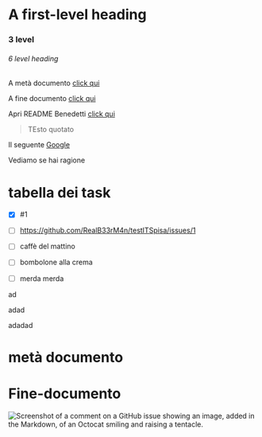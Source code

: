 # A first-level heading
### 3 level 
###### 6 level heading

A metà documento [click qui](#tabella-dei-task)

A fine documento [click qui](#Fine-documento)


Apri README Benedetti [click qui](/Docs/README_Benedetti.MD)

> TEsto quotato

Il seguente [Google](https://www.google.com)

Vediamo se hai ragione

# tabella dei task

- [x] #1
- [ ] https://github.com/RealB33rM4n/testITSpisa/issues/1
- [ ] caffè del mattino
- [ ] bombolone alla crema
- [ ] merda merda 



ad




adad





adadad









# metà documento








# Fine-documento

![Screenshot of a comment on a GitHub issue showing an image, added in the Markdown, of an Octocat smiling and raising a tentacle.](https://upload.wikimedia.org/wikipedia/it/1/1f/Quake-Screenshot.jpg)
